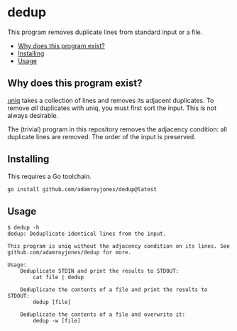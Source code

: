 # dedup

This program removes duplicate lines from standard input or a file.

- [Why does this program exist?](#why-does-this-program-exist)
- [Installing](#installing)
- [Usage](#usage)

## Why does this program exist?

[uniq](https://en.wikipedia.org/wiki/Uniq) takes a collection of lines and
removes its adjacent duplicates. To remove _all_ duplicates with uniq, you must
first sort the input. This is not always desirable.

The (trivial) program in this repository removes the adjacency condition: all
duplicate lines are removed. The order of the input is preserved.

## Installing

This requires a Go toolchain.

```sh
go install github.com/adamroyjones/dedup@latest
```

## Usage

```console
$ dedup -h
dedup: Deduplicate identical lines from the input.

This program is uniq without the adjacency condition on its lines. See
github.com/adamroyjones/dedup for more.

Usage:
    Deduplicate STDIN and print the results to STDOUT:
        cat file | dedup

    Deduplicate the contents of a file and print the results to STDOUT:
        dedup [file]

    Deduplicate the contents of a file and overwrite it:
        dedup -w [file]
```
